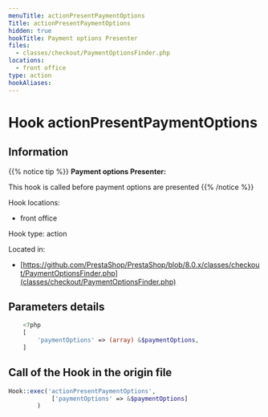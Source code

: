 ```yaml
---
menuTitle: actionPresentPaymentOptions
Title: actionPresentPaymentOptions
hidden: true
hookTitle: Payment options Presenter
files:
  - classes/checkout/PaymentOptionsFinder.php
locations:
  - front office
type: action
hookAliases:
---
```


# Hook actionPresentPaymentOptions

## Information

{{% notice tip %}}
**Payment options Presenter:** 

This hook is called before payment options are presented
{{% /notice %}}

Hook locations: 
  - front office

Hook type: action

Located in: 
  - [https://github.com/PrestaShop/PrestaShop/blob/8.0.x/classes/checkout/PaymentOptionsFinder.php](classes/checkout/PaymentOptionsFinder.php)

## Parameters details

```php
    <?php
    [
        'paymentOptions' => (array) &$paymentOptions,
    ]
```

## Call of the Hook in the origin file

```php
Hook::exec('actionPresentPaymentOptions',
            ['paymentOptions' => &$paymentOptions]
        )
```